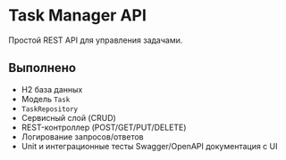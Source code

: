 # Task Manager API

Простой REST API для управления задачами.

## Выполнено

- H2 база данных
- Модель `Task`
- `TaskRepository`
- Сервисный слой (CRUD)
- REST-контроллер (POST/GET/PUT/DELETE)
- Логирование запросов/ответов
- Unit и интеграционные тесты
Swagger/OpenAPI документация с UI
